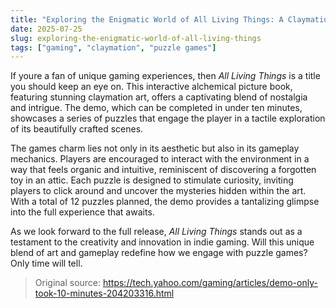 ```yaml
---
title: "Exploring the Enigmatic World of All Living Things: A Claymation Puzzle Game"
date: 2025-07-25
slug: exploring-the-enigmatic-world-of-all-living-things
tags: ["gaming", "claymation", "puzzle games"]
---
```


If youre a fan of unique gaming experiences, then *All Living Things* is a title you should keep an eye on. This interactive alchemical picture book, featuring stunning claymation art, offers a captivating blend of nostalgia and intrigue. The demo, which can be completed in under ten minutes, showcases a series of puzzles that engage the player in a tactile exploration of its beautifully crafted scenes.

The games charm lies not only in its aesthetic but also in its gameplay mechanics. Players are encouraged to interact with the environment in a way that feels organic and intuitive, reminiscent of discovering a forgotten toy in an attic. Each puzzle is designed to stimulate curiosity, inviting players to click around and uncover the mysteries hidden within the art. With a total of 12 puzzles planned, the demo provides a tantalizing glimpse into the full experience that awaits.

As we look forward to the full release, *All Living Things* stands out as a testament to the creativity and innovation in indie gaming. Will this unique blend of art and gameplay redefine how we engage with puzzle games? Only time will tell.
> Original source: https://tech.yahoo.com/gaming/articles/demo-only-took-10-minutes-204203316.html